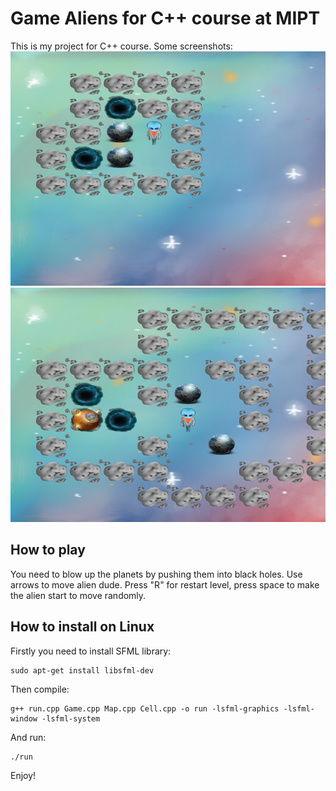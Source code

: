 # Game Aliens for C++ course at MIPT
This is my project for C++ course. Some screenshots:  
![alt text](https://raw.githubusercontent.com/malmakova-na/alien_game_cpp/master/screenshots/screen1.png) ![alt text](https://raw.githubusercontent.com/malmakova-na/alien_game_cpp/master/screenshots/screen2.png)  
## How to play
You need to blow up the planets by pushing them into black holes. Use arrows to move alien dude. Press "R" for restart level, press space to make the alien start to move randomly.
## How to install on Linux
Firstly you need to install SFML library:  
```
sudo apt-get install libsfml-dev
```
Then compile:
```
g++ run.cpp Game.cpp Map.cpp Cell.cpp -o run -lsfml-graphics -lsfml-window -lsfml-system
```
And run:
```
./run
```
Enjoy!